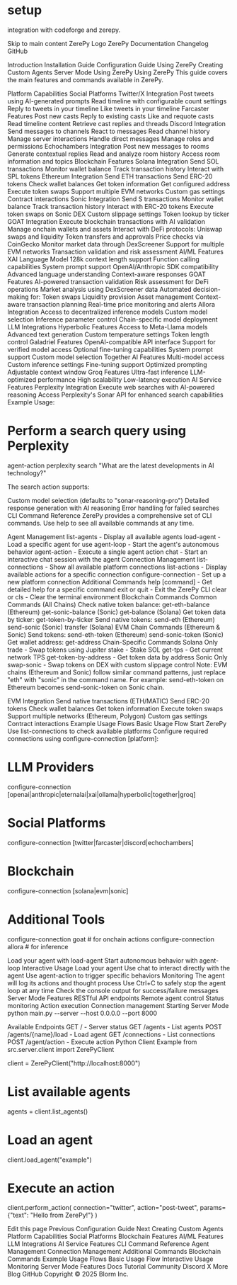 # setup

integration with codeforge and zerepy.














Skip to main content
ZerePy Logo
ZerePy
Documentation
Changelog
GitHub

Introduction
Installation Guide
Configuration Guide
Using ZerePy
Creating Custom Agents
Server Mode
Using ZerePy
Using ZerePy
This guide covers the main features and commands available in ZerePy.

Platform Capabilities
Social Platforms
Twitter/X Integration
Post tweets using AI-generated prompts
Read timeline with configurable count settings
Reply to tweets in your timeline
Like tweets in your timeline
Farcaster Features
Post new casts
Reply to existing casts
Like and requote casts
Read timeline content
Retrieve cast replies and threads
Discord Integration
Send messages to channels
React to messages
Read channel history
Manage server interactions
Handle direct messages
Manage roles and permissions
Echochambers Integration
Post new messages to rooms
Generate contextual replies
Read and analyze room history
Access room information and topics
Blockchain Features
Solana Integration
Send SOL transactions
Monitor wallet balance
Track transaction history
Interact with SPL tokens
Ethereum Integration
Send ETH transactions
Send ERC-20 tokens
Check wallet balances
Get token information
Get configured address
Execute token swaps
Support multiple EVM networks
Custom gas settings
Contract interactions
Sonic Integration
Send S transactions
Monitor wallet balance
Track transaction history
Interact with ERC-20 tokens
Execute token swaps on Sonic DEX
Custom slippage settings
Token lookup by ticker
GOAT Integration
Execute blockchain transactions with AI validation
Manage onchain wallets and assets
Interact with DeFi protocols:
Uniswap swaps and liquidity
Token transfers and approvals
Price checks via CoinGecko
Monitor market data through DexScreener
Support for multiple EVM networks
Transaction validation and risk assessment
AI/ML Features
XAI Language Model
128k context length support
Function calling capabilities
System prompt support
OpenAI/Anthropic SDK compatibility
Advanced language understanding
Context-aware responses
GOAT Features
AI-powered transaction validation
Risk assessment for DeFi operations
Market analysis using DexScreener data
Automated decision-making for:
Token swaps
Liquidity provision
Asset management
Context-aware transaction planning
Real-time price monitoring and alerts
Allora Integration
Access to decentralized inference models
Custom model selection
Inference parameter control
Chain-specific model deployment
LLM Integrations
Hyperbolic Features
Access to Meta-Llama models
Advanced text generation
Custom temperature settings
Token length control
Galadriel Features
OpenAI-compatible API interface
Support for verified model access
Optional fine-tuning capabilities
System prompt support
Custom model selection
Together AI Features
Multi-model access
Custom inference settings
Fine-tuning support
Optimized prompting
Adjustable context window
Groq Features
Ultra-fast inference
LLM-optimized performance
High scalability
Low-latency execution
AI Service Features
Perplexity Integration
Execute web searches with AI-powered reasoning
Access Perplexity's Sonar API for enhanced search capabilities
Example Usage:

# Perform a search query using Perplexity
agent-action perplexity search "What are the latest developments in AI technology?"


The search action supports:

Custom model selection (defaults to "sonar-reasoning-pro")
Detailed response generation with AI reasoning
Error handling for failed searches
CLI Command Reference
ZerePy provides a comprehensive set of CLI commands. Use help to see all available commands at any time.

Agent Management
list-agents - Display all available agents
load-agent - Load a specific agent for use
agent-loop - Start the agent's autonomous behavior
agent-action - Execute a single agent action
chat - Start an interactive chat session with the agent
Connection Management
list-connections - Show all available platform connections
list-actions - Display available actions for a specific connection
configure-connection - Set up a new platform connection
Additional Commands
help [command] - Get detailed help for a specific command
exit or quit - Exit the ZerePy CLI
clear or cls - Clear the terminal environment
Blockchain Commands
Common Commands (All Chains)
Check native token balance:
get-eth-balance (Ethereum)
get-sonic-balance (Sonic)
get-balance (Solana)
Get token data by ticker: get-token-by-ticker
Send native tokens:
send-eth (Ethereum)
send-sonic (Sonic)
transfer (Solana)
EVM Chain Commands (Ethereum & Sonic)
Send tokens:
send-eth-token (Ethereum)
send-sonic-token (Sonic)
Get wallet address: get-address
Chain-Specific Commands
Solana Only
trade - Swap tokens using Jupiter
stake - Stake SOL
get-tps - Get current network TPS
get-token-by-address - Get token data by address
Sonic Only
swap-sonic - Swap tokens on DEX with custom slippage control
Note: EVM chains (Ethereum and Sonic) follow similar command patterns, just replace "eth" with "sonic" in the command name. For example: send-eth-token on Ethereum becomes send-sonic-token on Sonic chain.

EVM Integration
Send native transactions (ETH/MATIC)
Send ERC-20 tokens
Check wallet balances
Get token information
Execute token swaps
Support multiple networks (Ethereum, Polygon)
Custom gas settings
Contract interactions
Example Usage Flows
Basic Usage Flow
Start ZerePy
Use list-connections to check available platforms
Configure required connections using configure-connection [platform]:
# LLM Providers
configure-connection [openai|anthropic|eternalai|xai|ollama|hyperbolic|together|groq]

# Social Platforms
configure-connection [twitter|farcaster|discord|echochambers]

# Blockchain
configure-connection [solana|evm|sonic]

# Additional Tools
configure-connection goat    # for onchain actions
configure-connection allora  # for inference


Load your agent with load-agent
Start autonomous behavior with agent-loop
Interactive Usage
Load your agent
Use chat to interact directly with the agent
Use agent-action to trigger specific behaviors
Monitoring
The agent will log its actions and thought process
Use Ctrl+C to safely stop the agent loop at any time
Check the console output for success/failure messages
Server Mode Features
RESTful API endpoints
Remote agent control
Status monitoring
Action execution
Connection management
Starting Server Mode
python main.py --server --host 0.0.0.0 --port 8000

Available Endpoints
GET / - Server status
GET /agents - List agents
POST /agents/{name}/load - Load agent
GET /connections - List connections
POST /agent/action - Execute action
Python Client Example
from src.server.client import ZerePyClient

client = ZerePyClient("http://localhost:8000")

# List available agents
agents = client.list_agents()

# Load an agent
client.load_agent("example")

# Execute an action
client.perform_action(
    connection="twitter",
    action="post-tweet",
    params={"text": "Hello from ZerePy!"}
)

Edit this page
Previous
Configuration Guide
Next
Creating Custom Agents
Platform Capabilities
Social Platforms
Blockchain Features
AI/ML Features
LLM Integrations
AI Service Features
CLI Command Reference
Agent Management
Connection Management
Additional Commands
Blockchain Commands
Example Usage Flows
Basic Usage Flow
Interactive Usage
Monitoring
Server Mode Features
Docs
Tutorial
Community
Discord
X
More
Blog
GitHub
Copyright © 2025 Blorm Inc.












































































